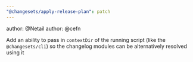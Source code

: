 ```yaml
---
"@changesets/apply-release-plan": patch
---
```


author: @Netail
author: @cefn

Add an ability to pass in `contextDir` of the running script (like the `@changesets/cli`) so the changelog modules can be alternatively resolved using it
